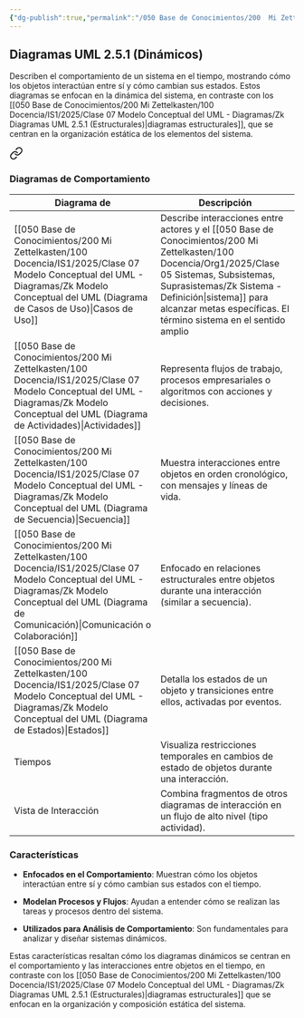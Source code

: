 ```yaml
---
{"dg-publish":true,"permalink":"/050 Base de Conocimientos/200  Mi Zettelkasten/100 Docencia/IS1/2025/Clase 07 Modelo Conceptual del UML - Diagramas/Zk Diagramas UML 2.5.1 (Dinámicos)/","tags":["digitalGarden"]}
---
```


## Diagramas UML 2.5.1 (Dinámicos)

Describen el comportamiento de un sistema en el tiempo, mostrando cómo los objetos interactúan entre sí y cómo cambian sus estados. Estos diagramas se enfocan en la dinámica del sistema, en contraste con los [[050 Base de Conocimientos/200  Mi Zettelkasten/100 Docencia/IS1/2025/Clase 07 Modelo Conceptual del UML - Diagramas/Zk Diagramas UML 2.5.1 (Estructurales)\|diagramas estructurales]], que se centran en la organización estática de los elementos del sistema.


<div class="transclusion internal-embed is-loaded"><a class="markdown-embed-link" href="/050-base-de-conocimientos/200-mi-zettelkasten/100-docencia/is-1/2025/clase-06-introduccion-al-uml/zk-diagramas-del-lenguaje-unificado-de-modelado-uml-v2-5-1/#diagramas-de-comportamiento" aria-label="Open link"><svg xmlns="http://www.w3.org/2000/svg" width="24" height="24" viewBox="0 0 24 24" fill="none" stroke="currentColor" stroke-width="2" stroke-linecap="round" stroke-linejoin="round" class="svg-icon lucide-link"><path d="M10 13a5 5 0 0 0 7.54.54l3-3a5 5 0 0 0-7.07-7.07l-1.72 1.71"></path><path d="M14 11a5 5 0 0 0-7.54-.54l-3 3a5 5 0 0 0 7.07 7.07l1.71-1.71"></path></svg></a><div class="markdown-embed">



### Diagramas de Comportamiento

| Diagrama de                                                      | Descripción                                                                                                                                             |
| ---------------------------------------------------------------- | ------------------------------------------------------------------------------------------------------------------------------------------------------- |
| [[050 Base de Conocimientos/200  Mi Zettelkasten/100 Docencia/IS1/2025/Clase 07 Modelo Conceptual del UML - Diagramas/Zk Modelo Conceptual del UML (Diagrama de Casos de Uso)\|Casos de Uso]]                | Describe interacciones entre actores y el [[050 Base de Conocimientos/200  Mi Zettelkasten/100 Docencia/Org1/2025/Clase 05 Sistemas, Subsistemas, Suprasistemas/Zk Sistema - Definición\|sistema]] para alcanzar metas específicas. El término sistema en el sentido amplio |
| [[050 Base de Conocimientos/200  Mi Zettelkasten/100 Docencia/IS1/2025/Clase 07 Modelo Conceptual del UML - Diagramas/Zk Modelo Conceptual del UML (Diagrama de Actividades)\|Actividades]]                  | Representa flujos de trabajo, procesos empresariales o algoritmos con acciones y decisiones.                                                            |
| [[050 Base de Conocimientos/200  Mi Zettelkasten/100 Docencia/IS1/2025/Clase 07 Modelo Conceptual del UML - Diagramas/Zk Modelo Conceptual del UML (Diagrama de Secuencia)\|Secuencia]]                      | Muestra interacciones entre objetos en orden cronológico, con mensajes y líneas de vida.                                                                |
| [[050 Base de Conocimientos/200  Mi Zettelkasten/100 Docencia/IS1/2025/Clase 07 Modelo Conceptual del UML - Diagramas/Zk Modelo Conceptual del UML (Diagrama de Comunicación)\|Comunicación o Colaboración]] | Enfocado en relaciones estructurales entre objetos durante una interacción (similar a secuencia).                                                       |
| [[050 Base de Conocimientos/200  Mi Zettelkasten/100 Docencia/IS1/2025/Clase 07 Modelo Conceptual del UML - Diagramas/Zk Modelo Conceptual del UML (Diagrama de Estados)\|Estados]]                          | Detalla los estados de un objeto y transiciones entre ellos, activadas por eventos.                                                                     |
| Tiempos                                                          | Visualiza restricciones temporales en cambios de estado de objetos durante una interacción.                                                             |
| Vista de Interacción                                             | Combina fragmentos de otros diagramas de interacción en un flujo de alto nivel (tipo actividad).                                                        |


</div></div>



### Características

- **Enfocados en el Comportamiento**: Muestran cómo los objetos interactúan entre sí y cómo cambian sus estados con el tiempo.

- **Modelan Procesos y Flujos**: Ayudan a entender cómo se realizan las tareas y procesos dentro del sistema.

- **Utilizados para Análisis de Comportamiento**: Son fundamentales para analizar y diseñar sistemas dinámicos.

Estas características resaltan cómo los diagramas dinámicos se centran en el comportamiento y las interacciones entre objetos en el tiempo, en contraste con los [[050 Base de Conocimientos/200  Mi Zettelkasten/100 Docencia/IS1/2025/Clase 07 Modelo Conceptual del UML - Diagramas/Zk Diagramas UML 2.5.1 (Estructurales)\|diagramas estructurales]] que se enfocan en la organización y composición estática del sistema.
